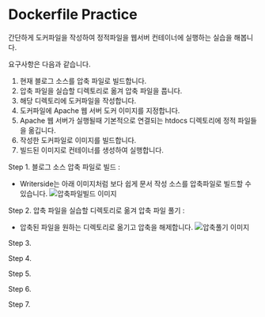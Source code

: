 # Dockerfile Practice

간단하게 도커파일을 작성하여 정적파일을 웹서버 컨테이너에 실행하는 실습을 해봅니다.

요구사항은 다음과 같습니다.
1. 현재 블로그 소스를 압축 파일로 빌드합니다.
2. 압축 파일을 실습할 디렉토리로 옮겨 압축 파일을 풉니다.
3. 해당 디렉토리에 도커파일을 작성합니다.
4. 도커파일에 Apache 웹 서버 도커 이미지를 지정합니다.
5. Apache 웹 서버가 실행될때 기본적으로 연결되는 htdocs 디렉토리에 정적 파일들을 옮깁니다.
6. 작성한 도커파일로 이미지를 빌드합니다.
7. 빌드된 이미지로 컨테이너를 생성하여 실행합니다.

Step 1. 블로그 소스 압축 파일로 빌드
:
- Writerside는 아래 이미지처럼 보다 쉽게 문서 작성 소스를 압축파일로 빌드할 수 있습니다.
![압축파일빌드 이미지](docker-dockerfile-image-1.png)

Step 2. 압축 파일을 실습할 디렉토리로 옮겨 압축 파일 풀기
:
- 압축된 파일을 원하는 디렉토리로 옮기고 압축을 해제합니다.
![압축풀기 이미지](docker-dockerfile-image-2.png)

Step 3. 


Step 4.

Step 5.

Step 6.

Step 7.
